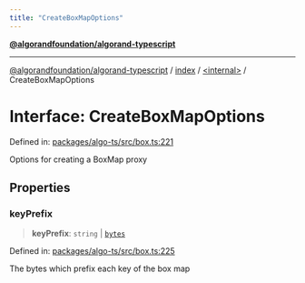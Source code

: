 ```yaml
---
title: "CreateBoxMapOptions"
---
```


[**@algorandfoundation/algorand-typescript**](../../../README.md)

***

[@algorandfoundation/algorand-typescript](../../../README.md) / [index](../../README.md) / [\<internal\>](../README.md) / CreateBoxMapOptions

# Interface: CreateBoxMapOptions

Defined in: [packages/algo-ts/src/box.ts:221](https://github.com/algorandfoundation/puya-ts/blob/main/packages/algo-ts/src/box.ts#L221)

Options for creating a BoxMap proxy

## Properties

### keyPrefix

> **keyPrefix**: `string` \| [`bytes`](../../type-aliases/bytes.md)

Defined in: [packages/algo-ts/src/box.ts:225](https://github.com/algorandfoundation/puya-ts/blob/main/packages/algo-ts/src/box.ts#L225)

The bytes which prefix each key of the box map
